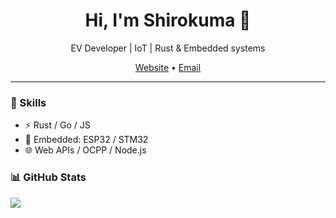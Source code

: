 <h1 align="center">Hi, I'm Shirokuma 👋</h1>
<p align="center">EV Developer | IoT | Rust & Embedded systems</p>

<div align="center">
  <a href="https://bluestone.co.th">Website</a> • 
  <a href="mailto:chanon@bluestone.co.th">Email</a>
</div>

---

### 🔧 Skills
- ⚡ Rust / Go / JS
- 🔌 Embedded: ESP32 / STM32
- 🌐 Web APIs / OCPP / Node.js

### 📊 GitHub Stats
<img src="https://github-readme-stats.vercel.app/api?username=shirokumakung&show_icons=true" />
